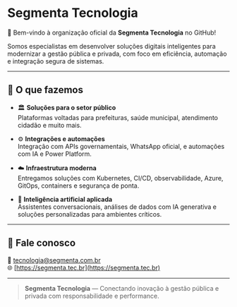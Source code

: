 # Segmenta Tecnologia

🚀 Bem-vindo à organização oficial da **Segmenta Tecnologia** no GitHub!

Somos especialistas em desenvolver soluções digitais inteligentes para modernizar a gestão pública e privada, com foco em eficiência, automação e integração segura de sistemas.

---

## 💼 O que fazemos

- 🏛️ **Soluções para o setor público**  
  Plataformas voltadas para prefeituras, saúde municipal, atendimento cidadão e muito mais.

- ⚙️ **Integrações e automações**  
  Integração com APIs governamentais, WhatsApp oficial, e automações com IA e Power Platform.

- ☁️ **Infraestrutura moderna**  
  Entregamos soluções com Kubernetes, CI/CD, observabilidade, Azure, GitOps, containers e segurança de ponta.

- 🤖 **Inteligência artificial aplicada**  
  Assistentes conversacionais, análises de dados com IA generativa e soluções personalizadas para ambientes críticos.

---

## 🤝 Fale conosco

📧 tecnologia@segmenta.com.br  
🌐 [https://segmenta.tec.br](https://segmenta.tec.br)

---

> **Segmenta Tecnologia** — Conectando inovação à gestão pública e privada com responsabilidade e performance.
